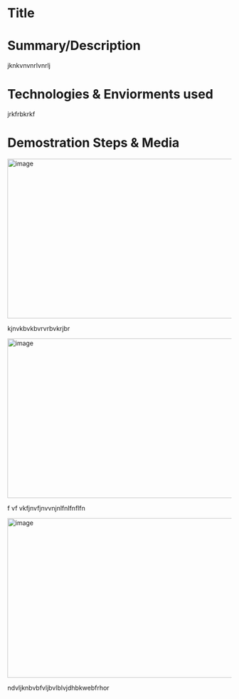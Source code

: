 # Title 
# Summary/Description  
jknkvnvnrlvnrlj
# Technologies & Enviorments used 
jrkfrbkrkf <p/> 
# Demostration Steps & Media
<img width="660" height="358" alt="image" src="https://github.com/user-attachments/assets/201cdaa5-3236-4e54-b333-60689d248dc6" /> <p/> 
kjnvkbvkbvrvrbvkrjbr <p/> 
<img width="660" height="358" alt="image" src="https://github.com/user-attachments/assets/4e37ac83-bf1e-4712-a49b-6055c07864df" /> <p/> 
 f vf vkfjnvfjnvvnjnlfnlfnflfn <p/> 
<img width="660" height="358" alt="image" src="https://github.com/user-attachments/assets/337bb232-0daf-442d-ad98-29b6f5ee5605" /> <p/> 
ndvljknbvbfvljbvlblvjdhbkwebfrhor 

